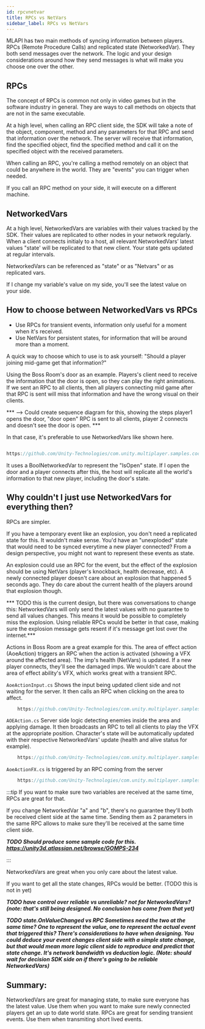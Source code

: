 ```yaml
---
id: rpcvnetvar
title: RPCs vs NetVars
sidebar_label: RPCs vs NetVars
---
```


MLAPI has two main methods of syncing information between players. RPCs (Remote Procedure Calls) and replicated state (NetworkedVar). They both send messages over the network. The logic and your design considerations around how they send messages is what will make you choose one over the other. 

## RPCs

The concept of RPCs is common not only in video games but in the software industry in general. They are ways to call methods on objects that are not in the same executable. 

At a high level, when calling an RPC client side, the SDK will take a note of the object, component, method and any parameters for that RPC and send that information over the network. The server will receive that information, find the specified object, find the specified method and call it on the specified object with the received parameters. 

When calling an RPC, you're calling a method remotely on an object that could be anywhere in the world. They are "events" you can trigger when needed. 

If you call an RPC method on your side, it will execute on a different machine.

## NetworkedVars

At a high level, NetworkedVars are variables with their values tracked by the SDK. Their values are replicated to other nodes in your network regularly. When a client connects initialy to a host, all relevant NetworkedVars’ latest values "state'  will be replicated to that new client. Your state  gets updated at regular intervals.

NetworkedVars can be referenced as "state" or as "Netvars" or as replicated vars.

If I change my variable's value on my side, you'll see the latest value on your side.


## How to choose between NetworkedVars vs RPCs

- Use RPCs for transient events, information only useful for a  moment when it's received.
- Use NetVars for persistent states, for information that will be around more than a moment.

A quick way to choose which to use is to ask yourself: "Should a player joining mid-game get that information?"

Using the  Boss Room's door as an example. Players's client need to receive the information that the door is open, so they can play the right animations.
If we sent an RPC to all clients, then all players connecting mid game after that RPC is sent will miss that information and have the wrong visual on their clients.


*** --> Could create sequence diagram for this, showing the steps
    player1 opens the door, "door open" RPC is sent to all clients, player 2 connects and doesn't see the door is open. *** 

In that case, it's preferable to use NetworkedVars like shown here.

```csharp reference

https://github.com/Unity-Technologies/com.unity.multiplayer.samples.coop/blob/develop/Assets/BossRoom/Scripts/Shared/NetworkDoorState.cs

```

It uses a BoolNetworkedVar to represent the "IsOpen" state. If I open the door and a player connects after this, the host will replicate all the world's information to that new player, including the door's state.


## Why couldn't I just use NetworkedVars for everything then?

RPCs are simpler.

If you have a temporary event like an explosion, you don't need a replicated state for this. It wouldn't make sense. You'd have an "unexploded" state that would need to be synced everytime a new player connected? From a design perspective, you might not want to represent these events as state.

An explosion could use an RPC for the event, but the effect of the explosion should be using NetVars (player's knockback, health decrease, etc). A newly connected player doesn't care about an explosion that happened 5 seconds ago. They do care about the current health of the players around that explosion though.

*** TODO this is the current design, but there was conversations to change this: NetworkedVars will only send the latest values with no guarantee to send all values changes. This means it would be possible to completely miss the explosion. Using reliable RPCs would be better in that case, making sure the explosion message gets resent if it's message get lost over the internet.***
    
Actions in Boss Room are a great example for this. The area of effect action (AoeAction) triggers an RPC when the action is activated (showing a VFX around the affected area). The imp's health (NetVars) is updated. If a new player connects, they'll see the damaged imps. We wouldn't care about the area of effect ability's VFX, which works great with a transient RPC.
   
`AoeActionInput.cs` Shows the input being updated client side and not waiting for the server. It then calls an RPC when clicking on the area to affect.

``` csharp reference
    https://github.com/Unity-Technologies/com.unity.multiplayer.samples.coop/blob/develop/Assets/BossRoom/Scripts/Client/Game/Action/AoeActionInput.cs
```

`AOEAction.cs` Server side logic detecting enemies inside the area and applying damage. It then broadcasts an RPC to tell all clients to play the VFX at the appropriate position. Character's state will be automatically updated with their respective NetworkedVars' update (health and alive status for example).

``` csharp reference
    https://github.com/Unity-Technologies/com.unity.multiplayer.samples.coop/blob/develop/Assets/BossRoom/Scripts/Server/Game/Action/AOEAction.cs
```
`AoeActionFX.cs` is triggered by an RPC coming from the server

``` csharp reference
    https://github.com/Unity-Technologies/com.unity.multiplayer.samples.coop/blob/develop/Assets/BossRoom/Scripts/Client/Game/Action/AoeActionFX.cs
```

:::tip
If you want to make sure two variables are received at the same time, RPCs are great for that. 

If you change NetworkedVar "a" and "b", there's no guarantee they'll both be received client side at the same time. Sending them as 2 parameters in the same RPC allows to make sure they'll be received at the same time client side.

***TODO Should produce some sample code for this. https://unity3d.atlassian.net/browse/GOMPS-234***

:::

NetworkedVars are great when you only care about the latest value.

If you want to get all the state changes, RPCs would be better. (TODO this is not in yet)

***TODO have control over reliable vs unreliable? not for NetworkedVars? 
(note: that's still being designed. No conclusion has come from that yet)***

***TODO state.OnValueChanged vs RPC
Sometimes need the two at the same time? One to represent the value, one to represent the actual event that triggered this? There's considerations to have when designing. You could deduce your event changes client side with a simple state change, but that would mean more logic client side to reproduce and predict that state change. It's network bandwidth vs deduction logic. (Note: should wait for decision SDK side on if there's going to be reliable NetworkedVars)***

## Summary:

NetworkedVars are great for managing state, to make sure everyone has the latest value. Use them when you want to make sure newly connected players get an up to date world state.
RPCs are great for sending transient events. Use them when transmiting short lived events.




